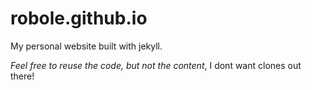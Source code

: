 # robole.github.io

My personal website built with jekyll.

_Feel free to reuse the code, but not the content_, I dont want clones out there!
